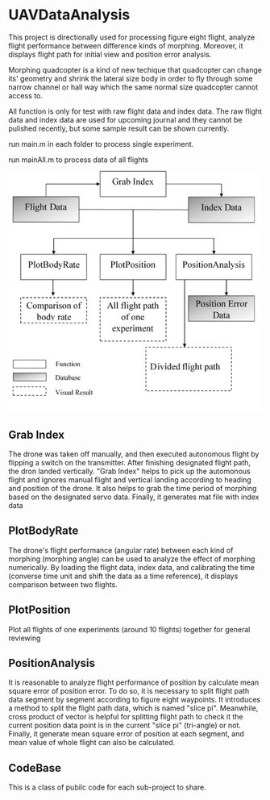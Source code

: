 UAVDataAnalysis
==

This project is directionally used for processing figure eight flight, analyze flight performance between difference kinds of morphing. Moreover, it displays flight path for initial view and position error analysis.

Morphing quadcopter is a kind of new techique that quadcopter can change its' geometry and shrink the lateral size body in order to fly through some narrow channel or hall way which the same normal size quadcopter cannot access to.

All function is only for test with raw flight data and index data. The raw flight data and index data are used for upcoming journal and they cannot be pulished recently, but some sample result can be shown currently.

run main.m in each folder to process single experiment. 

run mainAll.m to process data of all flights <br>

![image](https://github.com/baiye225/UAVDataAnalysis/blob/master/Image/Code%20Diagram.jpg)


## Grab Index
The drone was taken off manually, and then executed autonomous flight by flipping a switch on the transmitter. After finishing designated flight path, the dron landed vertically. "Grab Index" helps to pick up the automonous flight and ignores manual flight and vertical landing according to heading and position of the drone. It also helps to grab the time period of morphing based on the designated servo data.
Finally, it generates mat file with index data

## PlotBodyRate
The drone's flight performance (angular rate) between each kind of morphing (morphing angle) can be used to analyze the effect of morphing numerically. By loading the flight data, index data, and calibrating the time (converse time unit and shift the data as a time reference), it displays comparison between two flights.

## PlotPosition
Plot all flights of one experiments (around 10 flights) together for general reviewing

## PositionAnalysis
It is reasonable to analyze flight performance of position by calculate mean square error of position error. To do so, it is necessary to split flight path data segment by segment according to figure eight waypoints. It introduces a method to split the flight path data, which is named "slice pi". Meanwhile, cross product of vector is helpful for splitting flight path to check it the current position data point is in the current "slice pi" (tri-angle) or not.
Finally, it generate mean square error of position at each segment, and mean value of whole flight can also be calculated.

## CodeBase
This is a class of pubilc code for each sub-project to share.
